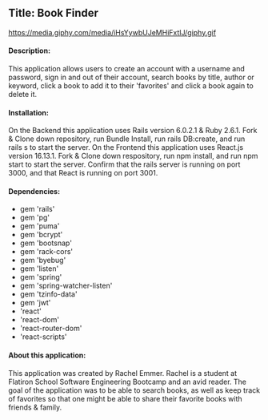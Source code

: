 ## Title: Book Finder 

https://media.giphy.com/media/iHsYywbUJeMHiFxtIJ/giphy.gif

#### Description: 

This application allows users to create an account with a username and password, sign in and out of their account, search books by title, author or keyword, click a book to add it to their 'favorites' and click a book again to delete it. 

#### Installation: 

On the Backend this application uses Rails version 6.0.2.1 & Ruby 2.6.1. Fork & Clone down repository, run Bundle Install, run rails DB:create, and run rails s to start the server. On the Frontend this application uses React.js version 16.13.1. Fork & Clone down respository, run npm install, and run npm start to start the server. Confirm that the rails server is running on port 3000, and that React is running on port 3001.

#### Dependencies: 

* gem 'rails'
* gem 'pg'
* gem 'puma'
* gem 'bcrypt'
* gem 'bootsnap'
* gem 'rack-cors'
* gem 'byebug'
* gem 'listen'
* gem 'spring'
* gem 'spring-watcher-listen'
* gem 'tzinfo-data'
* gem 'jwt'
* 'react'
* 'react-dom'
* 'react-router-dom'
* 'react-scripts'

#### About this application: 

This application was created by Rachel Emmer. Rachel is a student at Flatiron School Software Engineering Bootcamp and an avid reader. The goal of the application was to be able to search books, as well as keep track of favorites so that one might be able to share their favorite books with friends & family. 


